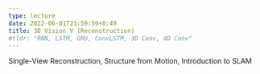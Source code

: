 ```yaml
---
type: lecture
date: 2022-06-01T23:59:59+8:49
title: 3D Vision V (Reconstruction)
#tldr: "RNN, LSTM, GRU, ConvLSTM, 3D Conv, 4D Conv"
---
```

Single-View Reconstruction, Structure from Motion, Introduction to SLAM